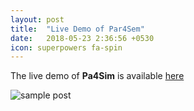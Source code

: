 ```yaml
---
layout: post
title:  "Live Demo of Par4Sem"
date:   2018-05-23 2:36:56 +0530
icon: superpowers fa-spin
---
```



The live demo of **Pa4Sim** is available [here](https://ltmaggie.informatik.uni-hamburg.de/semsch/simplify.html)

![sample post]({{site.baseurl}}/images//par4sim.gif)
